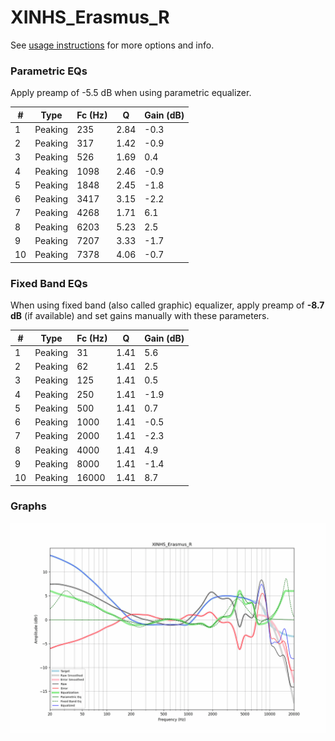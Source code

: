 # XINHS_Erasmus_R
See [usage instructions](https://github.com/jaakkopasanen/AutoEq#usage) for more options and info.

### Parametric EQs
Apply preamp of -5.5 dB when using parametric equalizer.

|   # | Type    |   Fc (Hz) |    Q |   Gain (dB) |
|-----|---------|-----------|------|-------------|
|   1 | Peaking |       235 | 2.84 |        -0.3 |
|   2 | Peaking |       317 | 1.42 |        -0.9 |
|   3 | Peaking |       526 | 1.69 |         0.4 |
|   4 | Peaking |      1098 | 2.46 |        -0.9 |
|   5 | Peaking |      1848 | 2.45 |        -1.8 |
|   6 | Peaking |      3417 | 3.15 |        -2.2 |
|   7 | Peaking |      4268 | 1.71 |         6.1 |
|   8 | Peaking |      6203 | 5.23 |         2.5 |
|   9 | Peaking |      7207 | 3.33 |        -1.7 |
|  10 | Peaking |      7378 | 4.06 |        -0.7 |

### Fixed Band EQs
When using fixed band (also called graphic) equalizer, apply preamp of **-8.7 dB** (if available) and set gains manually with these parameters.

|   # | Type    |   Fc (Hz) |    Q |   Gain (dB) |
|-----|---------|-----------|------|-------------|
|   1 | Peaking |        31 | 1.41 |         5.6 |
|   2 | Peaking |        62 | 1.41 |         2.5 |
|   3 | Peaking |       125 | 1.41 |         0.5 |
|   4 | Peaking |       250 | 1.41 |        -1.9 |
|   5 | Peaking |       500 | 1.41 |         0.7 |
|   6 | Peaking |      1000 | 1.41 |        -0.5 |
|   7 | Peaking |      2000 | 1.41 |        -2.3 |
|   8 | Peaking |      4000 | 1.41 |         4.9 |
|   9 | Peaking |      8000 | 1.41 |        -1.4 |
|  10 | Peaking |     16000 | 1.41 |         8.7 |

### Graphs
![](./XINHS_Erasmus_R.png)
